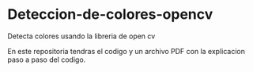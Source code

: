 # Deteccion-de-colores-opencv
Detecta colores usando la libreria de open cv 

En este repositoria tendras el codigo y un archivo PDF con la explicacion 
paso a paso del codigo.
